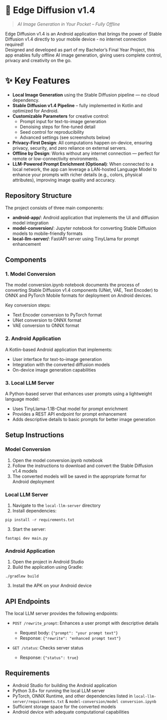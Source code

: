 # 📱  Edge Diffusion v1.4

> *AI Image Generation in Your Pocket – Fully Offline*

Edge Diffusion v1.4 is an Android application that brings the power of Stable Diffusion v1.4 directly to your mobile device - no internet connection required! \
Designed and developed as part of my Bachelor’s Final Year Project, this app enables fully offline AI image generation, giving users complete control, privacy and creativity on the go.

# ✨ Key Features

- **Local Image Generation** using the Stable Diffusion pipeline — no cloud dependency.
- **Stable Diffusion v1.4 Pipeline** – fully implemented in Kotlin and optimized for Android.
- **Customizable Parameters** for creative control:
    - Prompt input for text-to-image generation
    - Denoising steps for fine-tuned detail
    - Seed control for reproducibility
    - Advanced settings (see screenshots below)
- **Privacy-First Design**: All computations happen on-device, ensuring privacy, security, and zero reliance on external servers.
- **Offline by Design**: Works without any internet connection — perfect for remote or low-connectivity environments.
- **LLM-Powered Prompt Enrichment (Optional)**: When connected to a local network, the app can leverage a LAN-hosted Language Model to enhance your prompts with richer details (e.g., colors, physical attributes), improving image quality and accuracy.

## Repository Structure

The project consists of three main components:

- **android-app/**: Android application that implements the UI and diffusion model integration
- **model-conversion/**: Jupyter notebook for converting Stable Diffusion models to mobile-friendly formats
- **local-llm-server/**: FastAPI server using TinyLlama for prompt enhancement

## Components

### 1. Model Conversion

The model conversion.ipynb notebook documents the process of converting Stable Diffusion v1.4 components (UNet, VAE, Text Encoder) to ONNX and PyTorch Mobile formats for deployment on Android devices.

Key conversion steps:

- Text Encoder conversion to PyTorch format
- UNet conversion to ONNX format
- VAE conversion to ONNX format

### 2. Android Application

A Kotlin-based Android application that implements:

- User interface for text-to-image generation
- Integration with the converted diffusion models
- On-device image generation capabilities

### 3. Local LLM Server

A Python-based server that enhances user prompts using a lightweight language model:

- Uses TinyLlama-1.1B-Chat model for prompt enrichment
- Provides a REST API endpoint for prompt enhancement
- Adds descriptive details to basic prompts for better image generation

## Setup Instructions

### Model Conversion

1. Open the model conversion.ipynb notebook
2. Follow the instructions to download and convert the Stable Diffusion v1.4 models
3. The converted models will be saved in the appropriate format for Android deployment

### Local LLM Server

1. Navigate to the `local-llm-server` directory
2. Install dependencies:

```
pip install -r requirements.txt
```

3. Start the server:

```
fastapi dev main.py
```

### Android Application

1. Open the project in Android Studio
2. Build the application using Gradle:

```
./gradlew build
```

3. Install the APK on your Android device

## API Endpoints

The local LLM server provides the following endpoints:

- `POST /rewrite_prompt`: Enhances a user prompt with descriptive details

  - Request body: `{"prompt": "your prompt text"}`
  - Response: `{"rewrite": "enhanced prompt text"}`

- `GET /status`: Checks server status
  - Response: `{"status": true}`

## Requirements

- Android Studio for building the Android application
- Python 3.8+ for running the local LLM server
- PyTorch, ONNX Runtime, and other dependencies listed in `local-llm-server/requirements.txt` & `model-conversion/model conversion.ipynb`
- Sufficient storage space for the converted models
- Android device with adequate computational capabilities
